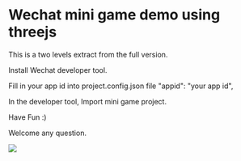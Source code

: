 # Wechat mini game demo using threejs

This is a two levels extract from the full version.


Install Wechat developer tool.

Fill in your app id into project.config.json file
      	"appid": "your app id",

In the developer tool, Import mini game project.


Have Fun :)


Welcome any question.

![](https://github.com/vcyk/mini/blob/master/run/%E5%B0%8F%E6%B8%B8%E6%88%8F%20%2B%20%E5%8C%BA%E5%9D%97%E9%93%BE%20%E5%BC%80%E6%BA%90%E9%A1%B9%E7%9B%AE.jpg)


